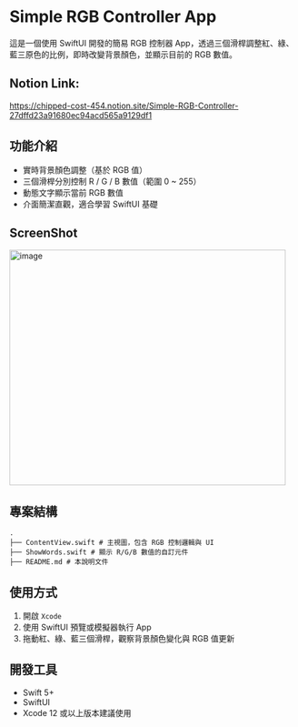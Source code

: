 # Simple RGB Controller App

這是一個使用 SwiftUI 開發的簡易 RGB 控制器 App，透過三個滑桿調整紅、綠、藍三原色的比例，即時改變背景顏色，並顯示目前的 RGB 數值。

## Notion Link:

https://chipped-cost-454.notion.site/Simple-RGB-Controller-27dffd23a91680ec94acd565a9129df1

## 功能介紹

- 實時背景顏色調整（基於 RGB 值）
- 三個滑桿分別控制 R / G / B 數值（範圍 0 ~ 255）
- 動態文字顯示當前 RGB 數值
- 介面簡潔直觀，適合學習 SwiftUI 基礎

## ScreenShot

<img width="486" height="414" alt="image" src="https://github.com/user-attachments/assets/639f02eb-8c1d-4591-8f76-bba5c921e50e" />

## 專案結構

```
.
├── ContentView.swift # 主視圖，包含 RGB 控制邏輯與 UI
├── ShowWords.swift # 顯示 R/G/B 數值的自訂元件
├── README.md # 本說明文件
```

## 使用方式

1. 開啟 `Xcode`
2. 使用 SwiftUI 預覽或模擬器執行 App
3. 拖動紅、綠、藍三個滑桿，觀察背景顏色變化與 RGB 值更新

## 開發工具

- Swift 5+
- SwiftUI
- Xcode 12 或以上版本建議使用
